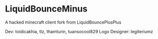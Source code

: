 # LiquidBounceMinus
A hacked minecraft client fork from LiquidBouncePlusPlus

Dev: toidicakhia, tlz, thamturin, tuansocool829
Logo Designer: legiteriumz
